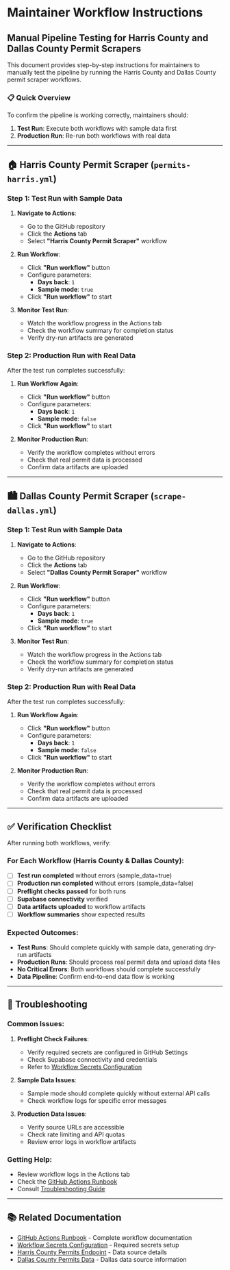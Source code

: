 # Maintainer Workflow Instructions

## Manual Pipeline Testing for Harris County and Dallas County Permit Scrapers

This document provides step-by-step instructions for maintainers to manually test the pipeline by running the Harris County and Dallas County permit scraper workflows.

### 📋 Quick Overview

To confirm the pipeline is working correctly, maintainers should:

1. **Test Run**: Execute both workflows with sample data first
2. **Production Run**: Re-run both workflows with real data

---

## 🏠 Harris County Permit Scraper (`permits-harris.yml`)

### Step 1: Test Run with Sample Data

1. **Navigate to Actions**:
   - Go to the GitHub repository
   - Click the **Actions** tab
   - Select **"Harris County Permit Scraper"** workflow

2. **Run Workflow**:
   - Click **"Run workflow"** button
   - Configure parameters:
     - **Days back**: `1`
     - **Sample mode**: `true`
   - Click **"Run workflow"** to start

3. **Monitor Test Run**:
   - Watch the workflow progress in the Actions tab
   - Check the workflow summary for completion status
   - Verify dry-run artifacts are generated

### Step 2: Production Run with Real Data

After the test run completes successfully:

1. **Run Workflow Again**:
   - Click **"Run workflow"** button
   - Configure parameters:
     - **Days back**: `1`
     - **Sample mode**: `false`
   - Click **"Run workflow"** to start

2. **Monitor Production Run**:
   - Verify the workflow completes without errors
   - Check that real permit data is processed
   - Confirm data artifacts are uploaded

---

## 🏙️ Dallas County Permit Scraper (`scrape-dallas.yml`)

### Step 1: Test Run with Sample Data

1. **Navigate to Actions**:
   - Go to the GitHub repository
   - Click the **Actions** tab
   - Select **"Dallas County Permit Scraper"** workflow

2. **Run Workflow**:
   - Click **"Run workflow"** button
   - Configure parameters:
     - **Days back**: `1`
     - **Sample mode**: `true`
   - Click **"Run workflow"** to start

3. **Monitor Test Run**:
   - Watch the workflow progress in the Actions tab
   - Check the workflow summary for completion status
   - Verify dry-run artifacts are generated

### Step 2: Production Run with Real Data

After the test run completes successfully:

1. **Run Workflow Again**:
   - Click **"Run workflow"** button
   - Configure parameters:
     - **Days back**: `1`
     - **Sample mode**: `false`
   - Click **"Run workflow"** to start

2. **Monitor Production Run**:
   - Verify the workflow completes without errors
   - Check that real permit data is processed
   - Confirm data artifacts are uploaded

---

## ✅ Verification Checklist

After running both workflows, verify:

### For Each Workflow (Harris County & Dallas County):

- [ ] **Test run completed** without errors (sample_data=true)
- [ ] **Production run completed** without errors (sample_data=false)
- [ ] **Preflight checks passed** for both runs
- [ ] **Supabase connectivity** verified
- [ ] **Data artifacts uploaded** to workflow artifacts
- [ ] **Workflow summaries** show expected results

### Expected Outcomes:

- **Test Runs**: Should complete quickly with sample data, generating dry-run artifacts
- **Production Runs**: Should process real permit data and upload data files
- **No Critical Errors**: Both workflows should complete successfully
- **Data Pipeline**: Confirm end-to-end data flow is working

---

## 🔧 Troubleshooting

### Common Issues:

1. **Preflight Check Failures**:
   - Verify required secrets are configured in GitHub Settings
   - Check Supabase connectivity and credentials
   - Refer to [Workflow Secrets Configuration](workflows-secrets.md)

2. **Sample Data Issues**:
   - Sample mode should complete quickly without external API calls
   - Check workflow logs for specific error messages

3. **Production Data Issues**:
   - Verify source URLs are accessible
   - Check rate limiting and API quotas
   - Review error logs in workflow artifacts

### Getting Help:

- Review workflow logs in the Actions tab
- Check the [GitHub Actions Runbook](github-actions-runbook.md)
- Consult [Troubleshooting Guide](workflows-secrets.md#troubleshooting)

---

## 📚 Related Documentation

- [GitHub Actions Runbook](github-actions-runbook.md) - Complete workflow documentation
- [Workflow Secrets Configuration](workflows-secrets.md) - Required secrets setup
- [Harris County Permits Endpoint](harris-county-permits-endpoint.md) - Data source details
- [Dallas County Permits Data](tx_permits.md) - Dallas data source information